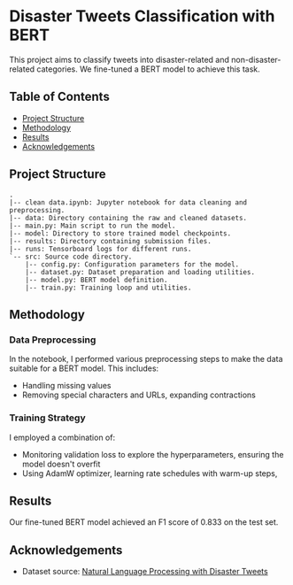 # Disaster Tweets Classification with BERT

This project aims to classify tweets into disaster-related and non-disaster-related categories. We fine-tuned a BERT model to achieve this task.

## Table of Contents

- [Project Structure](#project-structure)
- [Methodology](#methodology)
- [Results](#results)
- [Acknowledgements](#acknowledgements)

## Project Structure

```
.
|-- clean data.ipynb: Jupyter notebook for data cleaning and preprocessing.
|-- data: Directory containing the raw and cleaned datasets.
|-- main.py: Main script to run the model.
|-- model: Directory to store trained model checkpoints.
|-- results: Directory containing submission files.
|-- runs: Tensorboard logs for different runs.
`-- src: Source code directory.
    |-- config.py: Configuration parameters for the model.
    |-- dataset.py: Dataset preparation and loading utilities.
    |-- model.py: BERT model definition.
    |-- train.py: Training loop and utilities.
```

## Methodology

### Data Preprocessing

In the notebook, I performed various preprocessing steps to make the data suitable for a BERT model. This includes:

- Handling missing values
- Removing special characters and URLs, expanding contractions

### Training Strategy

I employed a combination of:

- Monitoring validation loss to explore the hyperparameters, ensuring the model doesn't overfit
- Using AdamW optimizer, learning rate schedules with warm-up steps, 

## Results

Our fine-tuned BERT model achieved an F1 score of 0.833 on the test set.

## Acknowledgements

- Dataset source: [Natural Language Processing with Disaster Tweets](https://www.kaggle.com/competitions/nlp-getting-started/data)
